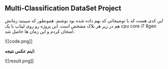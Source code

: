 ## Multi-Classification DataSet Project

این کدی هست که با توضیحاتی که بهم داده شده بود نوشتم. همونطور که میبینید زمانش هم در زیر هر بلاک مشخص است. 
این پروژه رو روی لپتاپ با یک cpu core i7 8gen امتحان کردم و این زمان ها حاصل شد. 

![[code.png]]

**اینم عکس نتیجه:** 

![[result.png]]